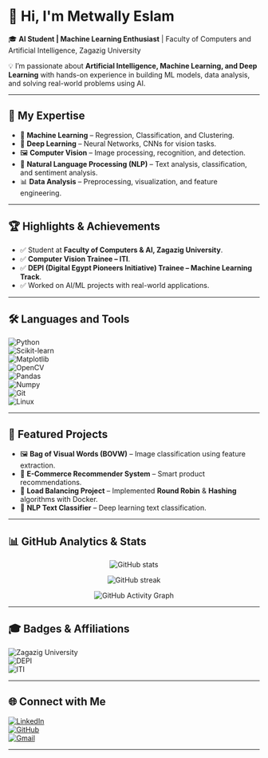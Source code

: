 # 👋 Hi, I'm **Metwally Eslam**  

🎓 **AI Student | Machine Learning Enthusiast** | Faculty of Computers and Artificial Intelligence, Zagazig University  

💡 I’m passionate about **Artificial Intelligence, Machine Learning, and Deep Learning** with hands-on experience in building ML models, data analysis, and solving real-world problems using AI.  

---

## 🔬 My Expertise
- 🤖 **Machine Learning** – Regression, Classification, and Clustering.  
- 🧠 **Deep Learning** – Neural Networks, CNNs for vision tasks.  
- 🖼 **Computer Vision** – Image processing, recognition, and detection.  
- 📝 **Natural Language Processing (NLP)** – Text analysis, classification, and sentiment analysis.  
- 📊 **Data Analysis** – Preprocessing, visualization, and feature engineering.  

---

## 🏆 Highlights & Achievements
- ✅ Student at **Faculty of Computers & AI, Zagazig University**.  
- ✅ **Computer Vision Trainee – ITI**.  
- ✅ **DEPI (Digital Egypt Pioneers Initiative) Trainee – Machine Learning Track**.  
- ✅ Worked on AI/ML projects with real-world applications.  

---

## 🛠️ Languages and Tools
![Python](https://img.shields.io/badge/Python-3776AB?style=for-the-badge&logo=python&logoColor=white)  
![Scikit-learn](https://img.shields.io/badge/Scikit--learn-F7931E?style=for-the-badge&logo=scikitlearn&logoColor=white)  
![Matplotlib](https://img.shields.io/badge/Matplotlib-11557c?style=for-the-badge&logo=plotly&logoColor=white)  
![OpenCV](https://img.shields.io/badge/OpenCV-27338e?style=for-the-badge&logo=opencv&logoColor=white)  
![Pandas](https://img.shields.io/badge/Pandas-150458?style=for-the-badge&logo=pandas&logoColor=white)  
![Numpy](https://img.shields.io/badge/Numpy-013243?style=for-the-badge&logo=numpy&logoColor=white)  
![Git](https://img.shields.io/badge/Git-F05032?style=for-the-badge&logo=git&logoColor=white)  
![Linux](https://img.shields.io/badge/Linux-FCC624?style=for-the-badge&logo=linux&logoColor=black)  

---

## 📌 Featured Projects
- 🖼 **Bag of Visual Words (BOVW)** – Image classification using feature extraction.  
- 🛒 **E-Commerce Recommender System** – Smart product recommendations.  
- 🔁 **Load Balancing Project** – Implemented **Round Robin** & **Hashing** algorithms with Docker.  
- 🤖 **NLP Text Classifier** – Deep learning text classification.  

---

## 📊 GitHub Analytics & Stats  

<p align="center">
  <img src="https://github-readme-stats.vercel.app/api?username=metwally-ai&show_icons=true&theme=radical" alt="GitHub stats" />
</p>

<p align="center">
  <img src="https://github-readme-streak-stats.herokuapp.com/?user=metwally-ai&theme=radical" alt="GitHub streak" />
</p>

<p align="center">
  <img src="https://github-readme-activity-graph.vercel.app/graph?username=metwally-ai&theme=radical" alt="GitHub Activity Graph" />
</p>

---

## 🎓 Badges & Affiliations
![Zagazig University](https://img.shields.io/badge/Zagazig%20University-006400?style=for-the-badge&logo=graduation-cap&logoColor=white)  
![DEPI](https://img.shields.io/badge/Digital%20Egypt%20Pioneers%20(DEPI)-0A66C2?style=for-the-badge&logo=microsoftacademic&logoColor=white)  
![ITI](https://img.shields.io/badge/ITI%20-%20Computer%20Vision-CC0000?style=for-the-badge&logo=ibm&logoColor=white)  

---

## 🌐 Connect with Me
[![LinkedIn](https://img.shields.io/badge/LinkedIn-blue?style=for-the-badge&logo=linkedin)](https://linkedin.com/in/metwally-eslam-398098283)  
[![GitHub](https://img.shields.io/badge/GitHub-black?style=for-the-badge&logo=github)](https://github.com/metwally-ai)  
[![Gmail](https://img.shields.io/badge/Email-red?style=for-the-badge&logo=gmail)](mailto:metwallyeslam40@gmail.com)  

---
